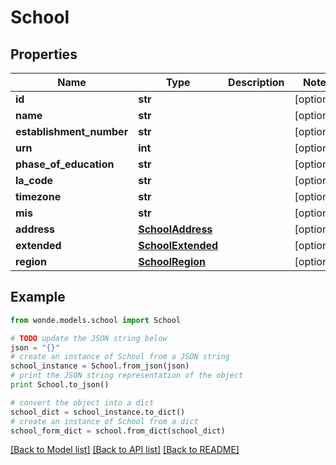 # School


## Properties
Name | Type | Description | Notes
------------ | ------------- | ------------- | -------------
**id** | **str** |  | [optional] 
**name** | **str** |  | [optional] 
**establishment_number** | **str** |  | [optional] 
**urn** | **int** |  | [optional] 
**phase_of_education** | **str** |  | [optional] 
**la_code** | **str** |  | [optional] 
**timezone** | **str** |  | [optional] 
**mis** | **str** |  | [optional] 
**address** | [**SchoolAddress**](SchoolAddress.md) |  | [optional] 
**extended** | [**SchoolExtended**](SchoolExtended.md) |  | [optional] 
**region** | [**SchoolRegion**](SchoolRegion.md) |  | [optional] 

## Example

```python
from wonde.models.school import School

# TODO update the JSON string below
json = "{}"
# create an instance of School from a JSON string
school_instance = School.from_json(json)
# print the JSON string representation of the object
print School.to_json()

# convert the object into a dict
school_dict = school_instance.to_dict()
# create an instance of School from a dict
school_form_dict = school.from_dict(school_dict)
```
[[Back to Model list]](../README.md#documentation-for-models) [[Back to API list]](../README.md#documentation-for-api-endpoints) [[Back to README]](../README.md)



